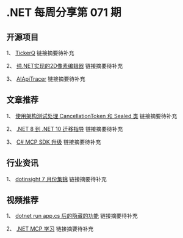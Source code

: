 # .NET 每周分享第 071 期

## 开源项目
1、 [TickerQ](https://github.com/Arcenox-co/TickerQ)
链接摘要待补充

2、 [纯.NET实现的2D像素编辑器](https://github.com/PixiEditor/PixiEditor)
链接摘要待补充

3、 [AIApiTracer](https://github.com/Cysharp/AIApiTracer)
链接摘要待补充

## 文章推荐
1、 [使用架构测试处理 CancellationToken 和 Sealed 类](https://steven-giesel.com/blogPost/feac44f3-2c6e-4994-80c3-e2a17efbb8f3/using-architecture-tests-for-cancellationtokens-and-sealed-classes)
链接摘要待补充

2、 [.NET 8 到 .NET 10 迁移指导](https://www.mobilize.net/blog/dotnet8-to-dotnet10-migration-guide)
链接摘要待补充

3、 [C# MCP SDK 升级](https://devblogs.microsoft.com/dotnet/mcp-csharp-sdk-2025-06-18-update/)
链接摘要待补充

## 行业资讯
1、 [dotinsight 7 月份集锦](https://blog.jetbrains.com/dotnet/2025/07/15/dotinsights-july-2025/)
链接摘要待补充

## 视频推荐
1、 [dotnet run app.cs 后的隐藏的功能](https://www.youtube.com/watch?v=473o5AWkJec&ab_channel=NickChapsas)
链接摘要待补充

2、 [.NET MCP 学习](https://www.youtube.com/watch?v=DpyjAKmNwpI&t=1876s&ab_channel=NickChapsas)
链接摘要待补充